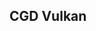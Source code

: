 <!--
 * @Author: your name
 * @Date: 2020-03-04 08:07:31
 * @LastEditTime: 2020-03-04 11:17:13
 * @LastEditors: Please set LastEditors
 * @Description: In User Settings Edit
 * @FilePath: \docs\Modules\CGD\CGD_Vulkan.md
 -->
## CGD Vulkan